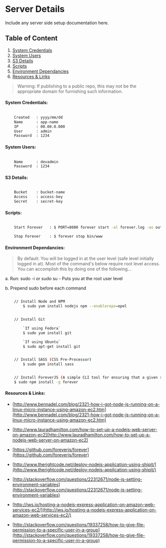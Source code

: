 # Server Details

Include any server side setup documentation here.


## Table of Content

1. [System Credentials](#system-credentials)
1. [System Users](#system-users)
1. [S3 Details](#s3-details)
1. [Scripts](#scripts)
1. [Environment Dependancies](#environment-dependancies)
1. [Resources & Links](#resources-&-links)

> Warning: If publishing to a public repo, this may not be the appropriate domain for furnishing such information. 


#### System Credentials:

```sh

	Created   : yyyy/mm/dd
	Name      : app-name
	IP        : 00.00.0.000
	User      : admin
	Password  : 1234

```


#### System Users:

```sh

	Name      : devadmin
	Password  : 1234

```


#### S3 Details:

```sh

	Bucket    : bucket-name
	Access    : access-key
	Secret    : secret-key

```


#### Scripts:

```sh

	Start Forever   : $ PORT=8080 forever start -al forever.log -ao out.log -ae err.log bin/www

	Stop Forever    : $ forever stop bin/www

```


#### Environment Dependancies:

> By default: You will be logged in at the user level (safe level initially logged in at). Most of the command's below require root level access. You can accomplish this by doing one of the following...


a. Run: sudo -i or sudo su
		- Puts you at the root user level

b. Prepend sudo before each command


```sh

	// Install Node and NPM
		$ sudo yum install nodejs npm --enablerepo=epel


	// Install Git

		`If using Fedora`
		$ sudo yum install git

		`If using Ubuntu`
		$ sudo apt-get install git


	// Install SASS (CSS Pre-Processor)
		$ sudo gem install sass


	// Install ForeverJS (A simple CLI tool for ensuring that a given script runs continuously)
	$ sudo npm install -g forever


```


#### Resources & Links:


- [http://www.bennadel.com/blog/2321-how-i-got-node-js-running-on-a-linux-micro-instance-using-amazon-ec2.htm](http://www.bennadel.com/blog/2321-how-i-got-node-js-running-on-a-linux-micro-instance-using-amazon-ec2.htm)

- [http://www.lauradhamilton.com/how-to-set-up-a-nodejs-web-server-on-amazon-ec2](http://www.lauradhamilton.com/how-to-set-up-a-nodejs-web-server-on-amazon-ec2)

- [https://github.com/foreverjs/forever](https://github.com/foreverjs/forever)

- [http://www.therightcode.net/deploy-nodejs-application-using-shipit/](http://www.therightcode.net/deploy-nodejs-application-using-shipit/)

- [http://stackoverflow.com/questions/22312671/node-js-setting-environment-variables](http://stackoverflow.com/questions/22312671/node-js-setting-environment-variables)

- [http://iws.io/hosting-a-nodejs-express-application-on-amazon-web-services-ec2/](http://iws.io/hosting-a-nodejs-express-application-on-amazon-web-services-ec2/)

- [http://stackoverflow.com/questions/19337258/how-to-give-file-permission-to-a-specific-user-in-a-group](http://stackoverflow.com/questions/19337258/how-to-give-file-permission-to-a-specific-user-in-a-group)

